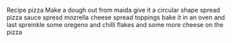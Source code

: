 Recipe pizza
Make a dough out from maida
give it a circular shape 
spread pizza sauce
spresd mozrella cheese
spread toppings
bake it in an oven
and last spreinkle some oregeno and chilli flakes and some more cheese on the pizza
